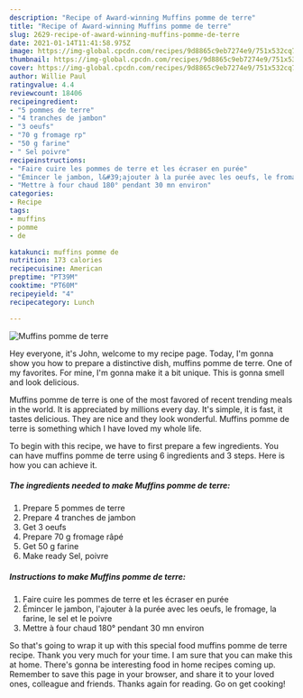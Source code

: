 ```yaml
---
description: "Recipe of Award-winning Muffins pomme de terre"
title: "Recipe of Award-winning Muffins pomme de terre"
slug: 2629-recipe-of-award-winning-muffins-pomme-de-terre
date: 2021-01-14T11:41:58.975Z
image: https://img-global.cpcdn.com/recipes/9d8865c9eb7274e9/751x532cq70/muffins-pomme-de-terre-photo-principale-de-la-recette.jpg
thumbnail: https://img-global.cpcdn.com/recipes/9d8865c9eb7274e9/751x532cq70/muffins-pomme-de-terre-photo-principale-de-la-recette.jpg
cover: https://img-global.cpcdn.com/recipes/9d8865c9eb7274e9/751x532cq70/muffins-pomme-de-terre-photo-principale-de-la-recette.jpg
author: Willie Paul
ratingvalue: 4.4
reviewcount: 18406
recipeingredient:
- "5 pommes de terre"
- "4 tranches de jambon"
- "3 oeufs"
- "70 g fromage rp"
- "50 g farine"
- " Sel poivre"
recipeinstructions:
- "Faire cuire les pommes de terre et les écraser en purée"
- "Émincer le jambon, l&#39;ajouter à la purée avec les oeufs, le fromage, la farine, le sel et le poivre"
- "Mettre à four chaud 180° pendant 30 mn environ"
categories:
- Recipe
tags:
- muffins
- pomme
- de

katakunci: muffins pomme de 
nutrition: 173 calories
recipecuisine: American
preptime: "PT39M"
cooktime: "PT60M"
recipeyield: "4"
recipecategory: Lunch

---
```



![Muffins pomme de terre](https://img-global.cpcdn.com/recipes/9d8865c9eb7274e9/751x532cq70/muffins-pomme-de-terre-photo-principale-de-la-recette.jpg)

Hey everyone, it's John, welcome to my recipe page. Today, I'm gonna show you how to prepare a distinctive dish, muffins pomme de terre. One of my favorites. For mine, I'm gonna make it a bit unique. This is gonna smell and look delicious.

Muffins pomme de terre is one of the most favored of recent trending meals in the world. It is appreciated by millions every day. It's simple, it is fast, it tastes delicious. They are nice and they look wonderful. Muffins pomme de terre is something which I have loved my whole life.




To begin with this recipe, we have to first prepare a few ingredients. You can have muffins pomme de terre using 6 ingredients and 3 steps. Here is how you can achieve it.

<!--inarticleads1-->

##### The ingredients needed to make Muffins pomme de terre:

1. Prepare 5 pommes de terre
1. Prepare 4 tranches de jambon
1. Get 3 oeufs
1. Prepare 70 g fromage râpé
1. Get 50 g farine
1. Make ready  Sel, poivre




<!--inarticleads2-->

##### Instructions to make Muffins pomme de terre:

1. Faire cuire les pommes de terre et les écraser en purée
1. Émincer le jambon, l&#39;ajouter à la purée avec les oeufs, le fromage, la farine, le sel et le poivre
1. Mettre à four chaud 180° pendant 30 mn environ




So that's going to wrap it up with this special food muffins pomme de terre recipe. Thank you very much for your time. I am sure that you can make this at home. There's gonna be interesting food in home recipes coming up. Remember to save this page in your browser, and share it to your loved ones, colleague and friends. Thanks again for reading. Go on get cooking!
